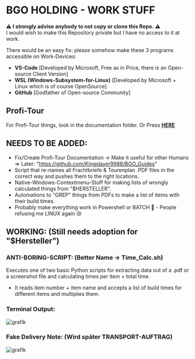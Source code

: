 # BGO HOLDING - WORK STUFF

⚠️ **I strongly advise anybody to not copy or clone this Repo.** ⚠️  
I would wish to make this Repository private but I have no access to it at work.

There would be an easy fix: please somehow make these 3 programs accessible on Work-Devices:
- **VS-Code** [Developed by Microsoft, Free as in Price, there is an Open-source Client Version]
- **WSL (Windows-Subsystem-for-Linux)** [Developed by Microsoft + Linux which is of course OpenSource]
- **GitHub** [Godfather of Open-source Community]

## Profi-Tour
For Profi-Tour things, look in the documentation folder. Or Press **[HERE](documentation/Mitschrift.md#-vorraus-avisieren-vor-avisieren)**

## NEEDS TO BE ADDED:
- Fix/Create Profi-Tour Documentation -> Make it useful for other Humans => Later: "https://github.com/Kingslayer9988/BGO_Guides"
- Script that re-names all Frachtbriefe & Tourenplan .PDF files in the correct way and pushes them to the right locations.
- Native-Windows-Contextmenu-Stuff for making lists of wrongly calculated things from "$HERSTELLER".
- Automations to "GREP" things from PDFs to make a list of items with their build times.
- Probably make everything work in Powershell or BATCH 🤢 - People refusing me LINUX again 😢

## WORKING: (Still needs adoption for "$Hersteller")
### ANTI-BORING-SCRIPT: (Better Name -> Time_Calc.sh)
Executes one of two basic Python scripts for extracting data out of a .pdf or a screenshot file and calculating times per item + total time.

- It reads item number + item name and accepts a list of build times for different items and multiplies them.

### Terminal Output:
![grafik](https://github.com/user-attachments/assets/2d20f088-7bd2-4238-a5cc-6a1aea5506d6)

### Fake Delivery Note: (Wird später TRANSPORT-AUFTRAG)
![grafik](https://github.com/user-attachments/assets/2c998447-417f-433b-854c-bfe1cf59f8c3)


